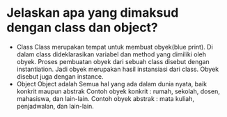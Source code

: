 # Jelaskan apa yang dimaksud dengan class dan object?
- Class
Class merupakan tempat untuk membuat obyek(blue print).
Di dalam class dideklarasikan variabel dan method yang dimiliki oleh obyek.
Proses pembuatan obyek dari sebuah class disebut dengan instantiation.
Jadi obyek merupakan hasil instansiasi dari class.
Obyek disebut juga dengan instance.
- Object
Object adalah Semua hal yang ada dalam dunia nyata, baik konkrit maupun abstrak
Contoh obyek konkrit : rumah, sekolah, dosen, mahasiswa, dan lain-lain.
Contoh obyek abstrak : mata kuliah, penjadwalan, dan lain-lain.